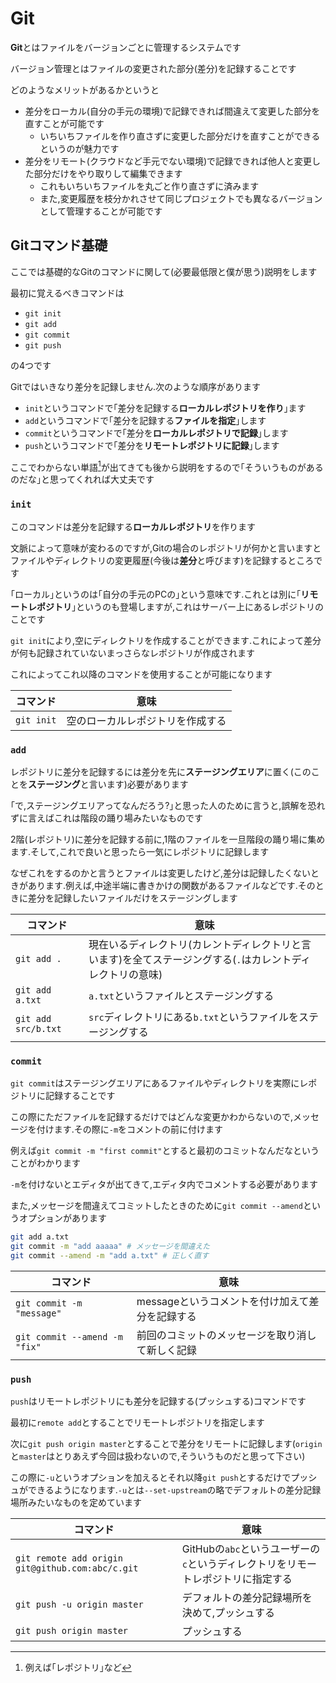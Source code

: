 # Git

**Git**とはファイルをバージョンごとに管理するシステムです

バージョン管理とはファイルの変更された部分(差分)を記録することです

どのようなメリットがあるかというと

- 差分をローカル(自分の手元の環境)で記録できれば間違えて変更した部分を直すことが可能です
  - いちいちファイルを作り直さずに変更した部分だけを直すことができるというのが魅力です
- 差分をリモート(クラウドなど手元でない環境)で記録できれば他人と変更した部分だけをやり取りして編集できます
  - これもいちいちファイルを丸ごと作り直さずに済みます
  - また,変更履歴を枝分かれさせて同じプロジェクトでも異なるバージョンとして管理することが可能です

## Gitコマンド基礎

ここでは基礎的なGitのコマンドに関して(必要最低限と僕が思う)説明をします

最初に覚えるべきコマンドは

- `git init`
- `git add`
- `git commit`
- `git push`

の4つです

Gitではいきなり差分を記録しません.次のような順序があります

- `init`というコマンドで｢差分を記録する**ローカルレポジトリを作り**｣ます
- `add`というコマンドで｢差分を記録する**ファイルを指定**｣します
- `commit`というコマンドで｢差分を**ローカルレポジトリで記録**｣します
- `push`というコマンドで｢差分を**リモートレポジトリに記録**｣します

ここでわからない単語[^1]が出てきても後から説明をするので｢そういうものがあるのだな｣と思ってくれれば大丈夫です

[^1]: 例えば｢レポジトリ｣など

### `init`

このコマンドは差分を記録する**ローカルレポジトリ**を作ります

文脈によって意味が変わるのですが,Gitの場合のレポジトリが何かと言いますとファイルやディレクトリの変更履歴(今後は**差分**と呼びます)を記録するところです

｢ローカル｣というのは｢自分の手元のPCの｣という意味です.これとは別に｢**リモートレポジトリ**｣というのも登場しますが,これはサーバー上にあるレポジトリのことです

`git init`により,空にディレクトリを作成することができます.これによって差分が何も記録されていないまっさらなレポジトリが作成されます

これによってこれ以降のコマンドを使用することが可能になります

|コマンド|意味|
|-|-|
|`git init`|空のローカルレポジトリを作成する|

### `add`

レポジトリに差分を記録するには差分を先に**ステージングエリア**に置く(このことを**ステージング**と言います)必要があります

｢で,ステージングエリアってなんだろう?｣と思った人のために言うと,誤解を恐れずに言えばこれは階段の踊り場みたいなものです

2階(レポジトリ)に差分を記録する前に,1階のファイルを一旦階段の踊り場に集めます.そして,これで良いと思ったら一気にレポジトリに記録します

なぜこれをするのかと言うとファイルは変更したけど,差分は記録したくないときがあります.例えば,中途半端に書きかけの関数があるファイルなどです.そのときに差分を記録したいファイルだけをステージングします

|コマンド|意味|
|-|-|
|`git add .`|現在いるディレクトリ(カレントディレクトリと言います)を全てステージングする(`.`はカレントディレクトリの意味)|
|`git add a.txt`|`a.txt`というファイルとステージングする|
|`git add src/b.txt`|`src`ディレクトリにある`b.txt`というファイルをステージングする|

### `commit`

`git commit`はステージングエリアにあるファイルやディレクトリを実際にレポジトリに記録することです

この際にただファイルを記録するだけではどんな変更かわからないので,メッセージを付けます.その際に`-m`をコメントの前に付けます

例えば`git commit -m "first commit"`とすると最初のコミットなんだなということがわかります

`-m`を付けないとエディタが出てきて,エディタ内でコメントする必要があります

また,メッセージを間違えてコミットしたときのために`git commit --amend`というオプションがあります

```sh
git add a.txt
git commit -m "add aaaaa" # メッセージを間違えた
git commit --amend -m "add a.txt" # 正しく直す
```

|コマンド|意味|
|-|-|
|`git commit -m "message"`|messageというコメントを付け加えて差分を記録する|
|`git commit --amend -m "fix"`|前回のコミットのメッセージを取り消して新しく記録|

### `push`

`push`はリモートレポジトリにも差分を記録する(プッシュする)コマンドです

最初に`remote add`とすることでリモートレポジトリを指定します

次に`git push origin master`とすることで差分をリモートに記録します(`origin`と`master`はとりあえず今回は扱わないので,そういうものだと思って下さい)

この際に`-u`というオプションを加えるとそれ以降`git push`とするだけでプッシュができるようになります.`-u`とは`--set-upstream`の略でデフォルトの差分記録場所みたいなものを定めています

|コマンド|意味|
|-|-|
|`git remote add origin git@github.com:abc/c.git`|GitHubの`abc`というユーザーの`c`というディレクトリをリモートレポジトリに指定する|
|`git push -u origin master`|デフォルトの差分記録場所を決めて,プッシュする|
|`git push origin master`|プッシュする|

